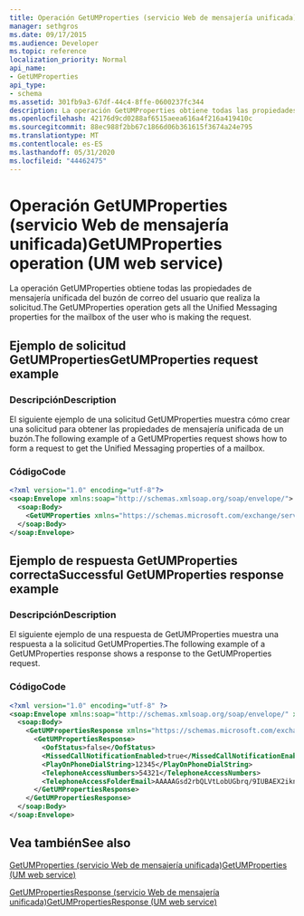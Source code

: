 ```yaml
---
title: Operación GetUMProperties (servicio Web de mensajería unificada)
manager: sethgros
ms.date: 09/17/2015
ms.audience: Developer
ms.topic: reference
localization_priority: Normal
api_name:
- GetUMProperties
api_type:
- schema
ms.assetid: 301fb9a3-67df-44c4-8ffe-0600237fc344
description: La operación GetUMProperties obtiene todas las propiedades de mensajería unificada del buzón de correo del usuario que realiza la solicitud.
ms.openlocfilehash: 42176d9cd0288af6515aeea616a4f216a419410c
ms.sourcegitcommit: 88ec988f2bb67c1866d06b361615f3674a24e795
ms.translationtype: MT
ms.contentlocale: es-ES
ms.lasthandoff: 05/31/2020
ms.locfileid: "44462475"
---
```

# <a name="getumproperties-operation-um-web-service"></a><span data-ttu-id="ac03e-103">Operación GetUMProperties (servicio Web de mensajería unificada)</span><span class="sxs-lookup"><span data-stu-id="ac03e-103">GetUMProperties operation (UM web service)</span></span>

<span data-ttu-id="ac03e-104">La operación GetUMProperties obtiene todas las propiedades de mensajería unificada del buzón de correo del usuario que realiza la solicitud.</span><span class="sxs-lookup"><span data-stu-id="ac03e-104">The GetUMProperties operation gets all the Unified Messaging properties for the mailbox of the user who is making the request.</span></span>
  
## <a name="getumproperties-request-example"></a><span data-ttu-id="ac03e-105">Ejemplo de solicitud GetUMProperties</span><span class="sxs-lookup"><span data-stu-id="ac03e-105">GetUMProperties request example</span></span>

### <a name="description"></a><span data-ttu-id="ac03e-106">Descripción</span><span class="sxs-lookup"><span data-stu-id="ac03e-106">Description</span></span>

<span data-ttu-id="ac03e-107">El siguiente ejemplo de una solicitud GetUMProperties muestra cómo crear una solicitud para obtener las propiedades de mensajería unificada de un buzón.</span><span class="sxs-lookup"><span data-stu-id="ac03e-107">The following example of a GetUMProperties request shows how to form a request to get the Unified Messaging properties of a mailbox.</span></span>
  
### <a name="code"></a><span data-ttu-id="ac03e-108">Código</span><span class="sxs-lookup"><span data-stu-id="ac03e-108">Code</span></span>

```XML
<?xml version="1.0" encoding="utf-8"?>
<soap:Envelope xmlns:soap="http://schemas.xmlsoap.org/soap/envelope/">
  <soap:Body>
    <GetUMProperties xmlns="https://schemas.microsoft.com/exchange/services/2006/messages" />
  </soap:Body>
</soap:Envelope>
```

## <a name="successful-getumproperties-response-example"></a><span data-ttu-id="ac03e-109">Ejemplo de respuesta GetUMProperties correcta</span><span class="sxs-lookup"><span data-stu-id="ac03e-109">Successful GetUMProperties response example</span></span>

### <a name="description"></a><span data-ttu-id="ac03e-110">Descripción</span><span class="sxs-lookup"><span data-stu-id="ac03e-110">Description</span></span>

<span data-ttu-id="ac03e-111">El siguiente ejemplo de una respuesta de GetUMProperties muestra una respuesta a la solicitud GetUMProperties.</span><span class="sxs-lookup"><span data-stu-id="ac03e-111">The following example of a GetUMProperties response shows a response to the GetUMProperties request.</span></span>
  
### <a name="code"></a><span data-ttu-id="ac03e-112">Código</span><span class="sxs-lookup"><span data-stu-id="ac03e-112">Code</span></span>

```XML
<?xml version="1.0" encoding="utf-8" ?>
<soap:Envelope xmlns:soap="http://schemas.xmlsoap.org/soap/envelope/" xmlns:xsi="http://www.w3.org/2001/XMLSchema-instance" xmlns:xsd="http://www.w3.org/2001/XMLSchema">
  <soap:Body>
    <GetUMPropertiesResponse xmlns="https://schemas.microsoft.com/exchange/services/2006/messages">
      <GetUMPropertiesResponse>
        <OofStatus>false</OofStatus> 
        <MissedCallNotificationEnabled>true</MissedCallNotificationEnabled> 
        <PlayOnPhoneDialString>12345</PlayOnPhoneDialString> 
        <TelephoneAccessNumbers>54321</TelephoneAccessNumbers> 
        <TelephoneAccessFolderEmail>AAAAAGsd2rbQLVtLobUGbrq/9IUBAEX2ikn/L8JJtI5WHI0FAW8AAAFXHhsAAA==</TelephoneAccessFolderEmail> 
      </GetUMPropertiesResponse>
    </GetUMPropertiesResponse>
  </soap:Body>
</soap:Envelope>
```

## <a name="see-also"></a><span data-ttu-id="ac03e-113">Vea también</span><span class="sxs-lookup"><span data-stu-id="ac03e-113">See also</span></span>



[<span data-ttu-id="ac03e-114">GetUMProperties (servicio Web de mensajería unificada)</span><span class="sxs-lookup"><span data-stu-id="ac03e-114">GetUMProperties (UM web service)</span></span>](getumproperties-um-web-service.md)
  
[<span data-ttu-id="ac03e-115">GetUMPropertiesResponse (servicio Web de mensajería unificada)</span><span class="sxs-lookup"><span data-stu-id="ac03e-115">GetUMPropertiesResponse (UM web service)</span></span>](getumpropertiesresponse-um-web-service.md)

